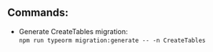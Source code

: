 ## Commands: ##

* Generate CreateTables migration:<br />
`npm run typeorm migration:generate -- -n CreateTables`
